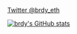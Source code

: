 [Twitter @brdy_eth](https://twitter.com/brdy_eth)

[![brdy's GitHub stats](https://github-readme-stats.vercel.app/api?username=brodyhughes)](https://github.com/anuraghazra/github-readme-stats)


